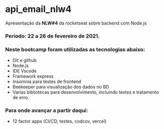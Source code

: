 # api_email_nlw4

Apresentação da __NLW#4__ da rocketseat sobre backend com Node.js

### Período: 22 a 26 de fevereiro de 2021.

### Neste bootcamp foram utilizadas as tecnologias abaixo:
- Git e github
- Node.js
- IDE Vscode
- Framework express
- Insomnia para testes de frontend
- Beekeeper para visualização dos dados no BD
- Varias bibliotecas para desenvolvimento, incluindo testes e tratamento de erro.

### Para onde avançar a partir daqui:
- 12 factor apps (CI/CD, testes, codcov, vercel)
